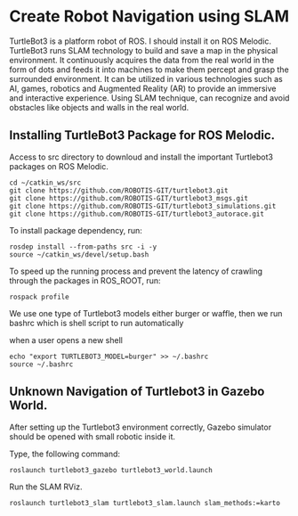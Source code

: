 <h1> Create Robot Navigation using SLAM</h1>
<p> TurtleBot3 is a platform robot of ROS. I should install it on ROS Melodic. TurtleBot3 runs SLAM technology to build and save a map in the physical environment. It continuously acquires the data from the real world in the form of dots and feeds it into machines to make them percept and grasp the surrounded environment. It can be utilized in various technologies such as AI, games, robotics and Augmented Reality (AR) to provide an immersive and interactive experience. Using SLAM technique, can recognize and avoid obstacles like objects and walls in the real world.</p>
<h2> Installing TurtleBot3 Package for ROS Melodic.</h2>
<p> Access to src directory to downloud and install the important Turtlebot3 packages on ROS Melodic.</p>
<div class="snippet-clipboard-content position-relative" data-snippet-clipboard-copy-content="  Number of colours/ shades = 2^bpp where bpp represents bits per pixel.
"><pre><code>cd ~/catkin_ws/src
git clone https://github.com/ROBOTIS-GIT/turtlebot3.git
git clone https://github.com/ROBOTIS-GIT/turtlebot3_msgs.git
git clone https://github.com/ROBOTIS-GIT/turtlebot3_simulations.git
git clone https://github.com/ROBOTIS-GIT/turtlebot3_autorace.git</code></pre></div>
<p> To install package dependency, run:</p>
<div class="snippet-clipboard-content position-relative" data-snippet-clipboard-copy-content="  Number of colours/ shades = 2^bpp where bpp represents bits per pixel.
"><pre><code>rosdep install --from-paths src -i -y
source ~/catkin_ws/devel/setup.bash</code></pre></div>
<p> To speed up the running process and prevent the latency of crawling through the packages in ROS_ROOT, run:</p>
<div class="snippet-clipboard-content position-relative" data-snippet-clipboard-copy-content="  Number of colours/ shades = 2^bpp where bpp represents bits per pixel.
"><pre><code>rospack profile</code></pre></div>
<p> We use one type of Turtlebot3 models either burger or waffle, then we run bashrc which is shell script to run automatically</p>
<p> when a user opens a new shell</p>
<div class="snippet-clipboard-content position-relative" data-snippet-clipboard-copy-content="  Number of colours/ shades = 2^bpp where bpp represents bits per pixel.
"><pre><code>echo "export TURTLEBOT3_MODEL=burger" >> ~/.bashrc
source ~/.bashrc </code></pre></div>

<h2> Unknown Navigation of Turtlebot3 in Gazebo World.</h2>

<p> After setting up the  Turtlebot3 environment correctly, Gazebo simulator should be opened with small robotic inside it.</p>
<p> Type, the following command:</p>
<div class="snippet-clipboard-content position-relative" data-snippet-clipboard-copy-content="  Number of colours/ shades = 2^bpp where bpp represents bits per pixel.
"><pre><code>roslaunch turtlebot3_gazebo turtlebot3_world.launch</code></pre></div>

<p> Run the SLAM RViz.</p>
<div class="snippet-clipboard-content position-relative" data-snippet-clipboard-copy-content="  Number of colours/ shades = 2^bpp where bpp represents bits per pixel.
"><pre><code>roslaunch turtlebot3_slam turtlebot3_slam.launch slam_methods:=karto</code></pre></div>

